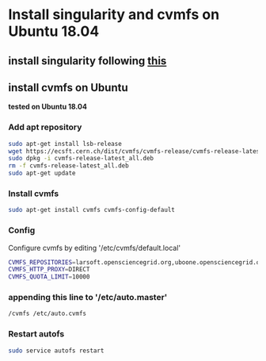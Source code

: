 # Install singularity and cvmfs on Ubuntu 18.04



## install singularity following [this](https://github.com/WireCell/wire-cell-singularity/blob/master/singularity.org)

 ## install cvmfs on Ubuntu

**tested on Ubuntu 18.04**

### Add apt repository 
```bash
sudo apt-get install lsb-release
wget https://ecsft.cern.ch/dist/cvmfs/cvmfs-release/cvmfs-release-latest_all.deb
sudo dpkg -i cvmfs-release-latest_all.deb
rm -f cvmfs-release-latest_all.deb
sudo apt-get update
```

### Install cvmfs
```bash
sudo apt-get install cvmfs cvmfs-config-default
```

### Config
Configure cvmfs by editing '/etc/cvmfs/default.local'

```bash
CVMFS_REPOSITORIES=larsoft.opensciencegrid.org,uboone.opensciencegrid.org,dune.opensciencegrid.org
CVMFS_HTTP_PROXY=DIRECT
CVMFS_QUOTA_LIMIT=10000
```

### appending this line to '/etc/auto.master'
```bash
/cvmfs /etc/auto.cvmfs
```

### Restart autofs
```bash
sudo service autofs restart
```
